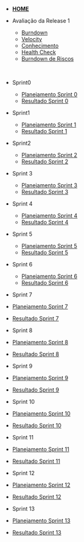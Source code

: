 
- [**HOME**](/)

- Avaliação da Release 1
  - [Burndown](sprints/release1/burndown.md)
  - [Velocity](sprints/release1/velocity.md)
  - [Conhecimento](sprints/release1/conhecimento.md)
  - [Health Check](sprints/release1/healthcheck.md)
  - [Burndown de Riscos](sprints/release1/riscos.md)

<br />

- Sprint0
  - [Planejamento Sprint 0](sprints/sprint0/planning0.md)
  - [Resultado Sprint 0](sprints/sprint0/results0.md)

- Sprint1
  - [Planejamento Sprint 1](sprints/sprint1/planning1.md)
  - [Resultado Sprint 1](sprints/sprint1/results1.md)

- Sprint2
  - [Planejamento Sprint 2](sprints/sprint2/planning2.md)
  - [Resultado Sprint 2](sprints/sprint2/results2.md)

- Sprint 3
  - [Planejamento Sprint 3](sprints/sprint3/planning3.md)
  - [Resultado Sprint 3](sprints/sprint3/results3.md)

- Sprint 4
  - [Planejamento Sprint 4](sprints/sprint4/planning4.md)
  - [Resultado Sprint 4](sprints/sprint4/results4.md)

- Sprint 5
  - [Planejamento Sprint 5](sprints/sprint5/planning5.md)
  - [Resultado Sprint 5](sprints/sprint5/results5.md)

- Sprint 6
  - [Planejamento Sprint 6](sprints/sprint6/planning6.md)
  - [Resultado Sprint 6](sprints/sprint6/results6.md)

- Sprint 7
 - [Planejamento Sprint 7](sprints/sprint7/planning7.md)
 - [Resultado Sprint 7](sprints/sprint7/results7.md)

- Sprint 8
 - [Planejamento Sprint 8](sprints/sprint8/planning8.md)
 - [Resultado Sprint 8](sprints/sprint8/results8.md)
  
- Sprint 9
 - [Planejamento Sprint 9](sprints/sprint9/planning9.md)
 - [Resultado Sprint 9](sprints/sprint9/results9.md)

- Sprint 10
 - [Planejamento Sprint 10](sprints/sprint10/planning10.md)
 - [Resultado Sprint 10](sprints/sprint10/results10.md)

- Sprint 11
 - [Planejamento Sprint 11](sprints/sprint11/planning11.md)
 - [Resultado Sprint 11](sprints/sprint11/results11.md)

- Sprint 12
 - [Planejamento Sprint 12](sprints/sprint12/planning12.md)
 - [Resultado Sprint 12](sprints/sprint12/results12.md)

- Sprint 13
 - [Planejamento Sprint 13](sprints/sprint13/planning13.md)
 - [Resultado Sprint 13](sprints/sprint13/results13.md) 